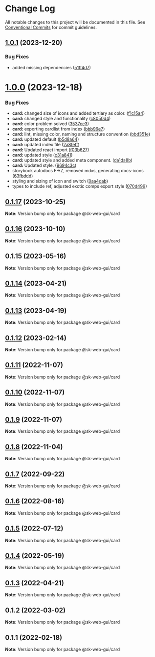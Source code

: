 # Change Log

All notable changes to this project will be documented in this file.
See [Conventional Commits](https://conventionalcommits.org) for commit guidelines.

## [1.0.1](https://github.com/Sundsvallskommun/web-shared-components/compare/@sk-web-gui/card@1.0.0...@sk-web-gui/card@1.0.1) (2023-12-20)

### Bug Fixes

- added missing dependencies ([51ff4d7](https://github.com/Sundsvallskommun/web-shared-components/commit/51ff4d7a99e812e02d834478ceec33a9c4b443a5))

# [1.0.0](https://github.com/Sundsvallskommun/web-shared-components/compare/@sk-web-gui/card@0.1.17...@sk-web-gui/card@1.0.0) (2023-12-18)

### Bug Fixes

- **card:** changed size of icons and added tertiary as color. ([f1c15a4](https://github.com/Sundsvallskommun/web-shared-components/commit/f1c15a42367fe35b48b73047c5cd20b3b6ef50dc))
- **card:** changed style and functionality ([c8050d4](https://github.com/Sundsvallskommun/web-shared-components/commit/c8050d421f5ec31a31163d3161deabb56855b4ad))
- **card:** color problem solved ([3537ce3](https://github.com/Sundsvallskommun/web-shared-components/commit/3537ce3a26c4e87179c8c4c6bfd9dfe6c8fa8b51))
- **card:** exporting cardlist from index ([bbb96e7](https://github.com/Sundsvallskommun/web-shared-components/commit/bbb96e7ecc9df79f3252599e0ac08e7c347bd1c2))
- **card:** lint, missing color, naming and structure convention ([bbd351e](https://github.com/Sundsvallskommun/web-shared-components/commit/bbd351e83cd5939e022695cfb7f7cd6aa8aca369))
- **card:** updated default ([b5d8a64](https://github.com/Sundsvallskommun/web-shared-components/commit/b5d8a640587f02820ef2f541c8b6f65e4eb48c37))
- **card:** updated index file ([2a8feff](https://github.com/Sundsvallskommun/web-shared-components/commit/2a8feff61c35cf11679b14420de917c1614926ee))
- **card:** Updated react import ([f03b627](https://github.com/Sundsvallskommun/web-shared-components/commit/f03b627a4c68522b8168dbd1065d60dbc21d22a5))
- **card:** updated style ([c31a841](https://github.com/Sundsvallskommun/web-shared-components/commit/c31a841a737ad38737b32824411268d1a32a3e76))
- **card:** updated style and added meta component. ([da1da8b](https://github.com/Sundsvallskommun/web-shared-components/commit/da1da8b7b67d8fdb91a64fe88b62e6b71ac51dfd))
- **card:** Updated style. ([9694c3c](https://github.com/Sundsvallskommun/web-shared-components/commit/9694c3cc69740badcc3caac285db6b1609665b13))
- storybook autodocs F->Z, removed mdxs, generating docs-icons ([63fbddd](https://github.com/Sundsvallskommun/web-shared-components/commit/63fbddd93035115ae805d7e21ad73ef426e93a42))
- styling and sizing of icon and switch ([0aa4dab](https://github.com/Sundsvallskommun/web-shared-components/commit/0aa4dab97bb6c1fbc01a22f655baf6248bfd36f2))
- types to include ref, adjusted exotic comps export style ([070d499](https://github.com/Sundsvallskommun/web-shared-components/commit/070d4990ecea5d5ce90ebdd684a381bb8ad95861))

## [0.1.17](https://github.com/Sundsvallskommun/web-shared-components/compare/@sk-web-gui/card@0.1.16...@sk-web-gui/card@0.1.17) (2023-10-25)

**Note:** Version bump only for package @sk-web-gui/card

## [0.1.16](https://github.com/Sundsvallskommun/web-shared-components/compare/@sk-web-gui/card@0.1.15...@sk-web-gui/card@0.1.16) (2023-10-10)

**Note:** Version bump only for package @sk-web-gui/card

## 0.1.15 (2023-05-16)

**Note:** Version bump only for package @sk-web-gui/card

## [0.1.14](https://github.com/Sundsvallskommun/web-shared-components/compare/@sk-web-gui/card@0.1.13...@sk-web-gui/card@0.1.14) (2023-04-21)

**Note:** Version bump only for package @sk-web-gui/card

## [0.1.13](https://github.com/Sundsvallskommun/web-shared-components/compare/@sk-web-gui/card@0.1.12...@sk-web-gui/card@0.1.13) (2023-04-19)

**Note:** Version bump only for package @sk-web-gui/card

## [0.1.12](https://github.com/Sundsvallskommun/web-shared-components/compare/@sk-web-gui/card@0.1.11...@sk-web-gui/card@0.1.12) (2023-02-14)

**Note:** Version bump only for package @sk-web-gui/card

## [0.1.11](https://github.com/Sundsvallskommun/web-shared-components/compare/@sk-web-gui/card@0.1.10...@sk-web-gui/card@0.1.11) (2022-11-07)

**Note:** Version bump only for package @sk-web-gui/card

## [0.1.10](https://github.com/Sundsvallskommun/web-shared-components/compare/@sk-web-gui/card@0.1.9...@sk-web-gui/card@0.1.10) (2022-11-07)

**Note:** Version bump only for package @sk-web-gui/card

## [0.1.9](https://github.com/Sundsvallskommun/web-shared-components/compare/@sk-web-gui/card@0.1.8...@sk-web-gui/card@0.1.9) (2022-11-07)

**Note:** Version bump only for package @sk-web-gui/card

## [0.1.8](https://github.com/Sundsvallskommun/web-shared-components/compare/@sk-web-gui/card@0.1.7...@sk-web-gui/card@0.1.8) (2022-11-04)

**Note:** Version bump only for package @sk-web-gui/card

## [0.1.7](https://github.com/Sundsvallskommun/web-shared-components/compare/@sk-web-gui/card@0.1.6...@sk-web-gui/card@0.1.7) (2022-09-22)

**Note:** Version bump only for package @sk-web-gui/card

## [0.1.6](https://github.com/Sundsvallskommun/web-shared-components/compare/@sk-web-gui/card@0.1.5...@sk-web-gui/card@0.1.6) (2022-08-16)

**Note:** Version bump only for package @sk-web-gui/card

## [0.1.5](https://github.com/Sundsvallskommun/web-shared-components/compare/@sk-web-gui/card@0.1.4...@sk-web-gui/card@0.1.5) (2022-07-12)

**Note:** Version bump only for package @sk-web-gui/card

## [0.1.4](https://github.com/Sundsvallskommun/web-shared-components/compare/@sk-web-gui/card@0.1.3...@sk-web-gui/card@0.1.4) (2022-05-19)

**Note:** Version bump only for package @sk-web-gui/card

## [0.1.3](https://github.com/Sundsvallskommun/web-shared-components/compare/@sk-web-gui/card@0.1.2...@sk-web-gui/card@0.1.3) (2022-04-21)

**Note:** Version bump only for package @sk-web-gui/card

## 0.1.2 (2022-03-02)

**Note:** Version bump only for package @sk-web-gui/card

## 0.1.1 (2022-02-18)

**Note:** Version bump only for package @sk-web-gui/card
